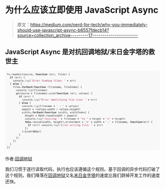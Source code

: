 # 为什么应该立即使用 JavaScript Async

> 原文：<https://medium.com/nerd-for-tech/why-you-immediately-should-use-javascript-async-b6557fdecb14?source=collection_archive---------17----------------------->

## JavaScript Async 是对抗回调地狱/末日金字塔的救世主

![](img/6e86636037d908b9218973cd170f2a4e.png)

作者:[回调地狱](http://callbackhell.com/)

我们习惯于逐行读取代码，执行也应该遵循这个规则。基于回调的异步代码打破了这个规则。我们降落在[回调地狱](http://callbackhell.com/)又名[末日金字塔](https://levelup.gitconnected.com/escape-the-pyramid-of-doom-c58edd326225)的速度比我们辞掉开发工作的速度还快。